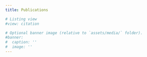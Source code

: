 ```yaml
---
title: Publications

# Listing view
#view: citation

# Optional banner image (relative to `assets/media/` folder).
#banner:
#  caption: ''
#  image: ''
---
```

